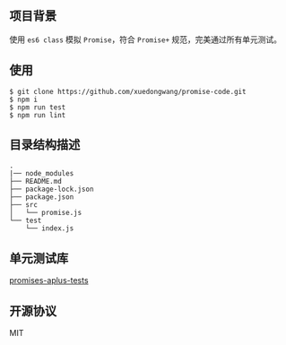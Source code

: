 ## 项目背景
使用 `es6 class` 模拟 `Promise`，符合 `Promise+` 规范，完美通过所有单元测试。
## 使用
```
$ git clone https://github.com/xuedongwang/promise-code.git
$ npm i
$ npm run test
$ npm run lint
```
## 目录结构描述
```
.
|── node_modules
├── README.md
├── package-lock.json
├── package.json
├── src
│   └── promise.js
└── test
    └── index.js
```
## 单元测试库
[promises-aplus-tests](https://github.com/promises-aplus/promises-tests)
## 开源协议
MIT